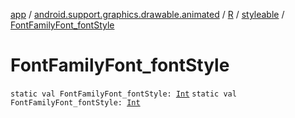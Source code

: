 [app](../../../index.md) / [android.support.graphics.drawable.animated](../../index.md) / [R](../index.md) / [styleable](index.md) / [FontFamilyFont_fontStyle](.)

# FontFamilyFont_fontStyle

`static val FontFamilyFont_fontStyle: `[`Int`](https://kotlinlang.org/api/latest/jvm/stdlib/kotlin/-int/index.html)
`static val FontFamilyFont_fontStyle: `[`Int`](https://kotlinlang.org/api/latest/jvm/stdlib/kotlin/-int/index.html)